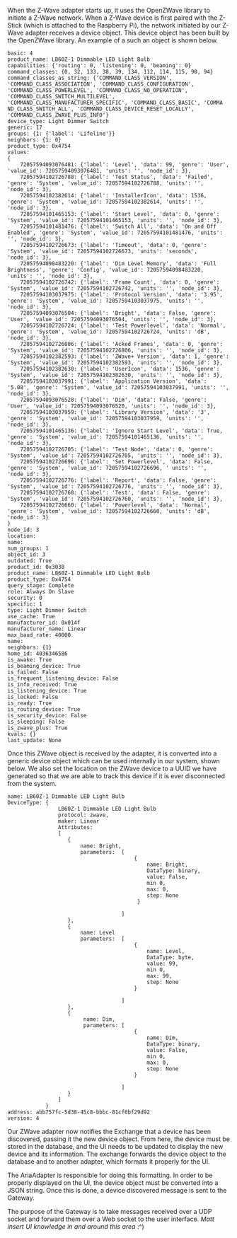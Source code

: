 When the Z-Wave adapter starts up, it uses the OpenZWave library to initiate a Z-Wave network. When 
a Z-Wave device is first paired with the Z-Stick (which is attached to the Raspberry Pi), the network
initiated by our Z-Wave adapter receives a device object. This device object has been built by the 
OpenZWave library. An example of a such an object is shown below.

```
basic: 4
product_name: LB60Z-1 Dimmable LED Light Bulb
capabilities: {'routing': 0, 'listening': 0, 'beaming': 0}
command_classes: {0, 32, 133, 38, 39, 134, 112, 114, 115, 90, 94}
command_classes_as_string: {'COMMAND_CLASS_VERSION', 'COMMAND_CLASS_ASSOCIATION', 'COMMAND_CLASS_CONFIGURATION', 'COMMAND_CLASS_POWERLEVEL', 'COMMAND_CLASS_NO_OPERATION', 'COMMAND_CLASS_SWITCH_MULTILEVEL', 'COMMAND_CLASS_MANUFACTURER_SPECIFIC', 'COMMAND_CLASS_BASIC', 'COMMA
ND_CLASS_SWITCH_ALL', 'COMMAND_CLASS_DEVICE_RESET_LOCALLY', 'COMMAND_CLASS_ZWAVE_PLUS_INFO'}
device_type: Light Dimmer Switch
generic: 17
groups: {1: {'label': 'Lifeline'}}
neighbors: {1: 0}
product_type: 0x4754
values: 
{
	72057594093076481: {'label': 'Level', 'data': 99, 'genre': 'User', 'value_id': 72057594093076481, 'units': '', 'node_id': 3}, 
	72057594102726788: {'label': 'Test Status', 'data': 'Failed', 'genre': 'System', 'value_id': 72057594102726788, 'units': '', 'node_id': 3},
	72057594102382614: {'label': 'InstallerIcon', 'data': 1536, 'genre': 'System', 'value_id': 72057594102382614, 'units': '', 'node_id': 3}, 
	72057594101465153: {'label': 'Start Level', 'data': 0, 'genre': 'System', 'value_id': 72057594101465153, 'units': '', 'node_id': 3}, 
	72057594101481476: {'label': 'Switch All', 'data': 'On and Off Enabled', 'genre': 'System', 'value_id': 72057594101481476, 'units': '', 'node_id': 3}, 
	72057594102726673: {'label': 'Timeout', 'data': 0, 'genre': 'System', 'value_id': 72057594102726673, 'units': 'seconds', 'node_id': 3}, 
	72057594098483220: {'label': 'Dim Level Memory', 'data': 'Full Brightness', 'genre': 'Config', 'value_id': 72057594098483220, 'units': '', 'node_id': 3}, 
	72057594102726742: {'label': 'Frame Count', 'data': 0, 'genre': 'System', 'value_id': 72057594102726742, 'units': '', 'node_id': 3}, 
	72057594103037975: {'label': 'Protocol Version', 'data': '3.95', 'genre': 'System', 'value_id': 72057594103037975, 'units': '', 'node_id': 3}, 
	72057594093076504: {'label': 'Bright', 'data': False, 'genre': 'User', 'value_id': 72057594093076504, 'units': '', 'node_id': 3}, 
	72057594102726724: {'label': 'Test Powerlevel', 'data': 'Normal', 'genre': 'System', 'value_id': 72057594102726724, 'units': 'dB', 'node_id': 3}, 
	72057594102726806: {'label': 'Acked Frames', 'data': 0, 'genre': 'System', 'value_id': 72057594102726806, 'units': '', 'node_id': 3}, 
	72057594102382593: {'label': 'ZWave+ Version', 'data': 1, 'genre': 'System', 'value_id': 72057594102382593, 'units': '', 'node_id': 3}, 
	72057594102382630: {'label': 'UserIcon', 'data': 1536, 'genre': 'System', 'value_id': 72057594102382630, 'units': '', 'node_id': 3}, 
	72057594103037991: {'label': 'Application Version', 'data': '5.08', 'genre': 'System', 'value_id': 72057594103037991, 'units': '', 'node_id': 3}, 
	72057594093076520: {'label': 'Dim', 'data': False, 'genre': 'User', 'value_id': 72057594093076520, 'units': '', 'node_id': 3}, 
	72057594103037959: {'label': 'Library Version', 'data': '3', 'genre': 'System', 'value_id': 72057594103037959, 'units': '', 'node_id': 3}, 
	72057594101465136: {'label': 'Ignore Start Level', 'data': True, 'genre': 'System', 'value_id': 72057594101465136, 'units': '', 'node_id': 3}, 
	72057594102726705: {'label': 'Test Node', 'data': 0, 'genre': 'System', 'value_id': 72057594102726705, 'units': '', 'node_id': 3}, 
	72057594102726696: {'label': 'Set Powerlevel', 'data': False, 'genre': 'System', 'value_id': 72057594102726696, ' units': '', 'node_id': 3}, 
	72057594102726776: {'label': 'Report', 'data': False, 'genre': 'System', 'value_id': 72057594102726776, 'units': '', 'node_id': 3}, 
	72057594102726760: {'label': 'Test', 'data': False, 'genre': 'System', 'value_id': 72057594102726760, 'units': '', 'node_id': 3}, 
	72057594102726660: {'label': 'Powerlevel', 'data': 'Normal', 'genre': 'System', 'value_id': 72057594102726660, 'units': 'dB', 'node_id': 3}
}
node_id: 3
location:
name:
num_groups: 1
object_id: 3
outdated: True
product_id: 0x3038
product_name: LB60Z-1 Dimmable LED Light Bulb
product_type: 0x4754
query_stage: Complete
role: Always On Slave
security: 0
specific: 1
type: Light Dimmer Switch
use_cache: True
manufacturer_id: 0x014f
manufacturer_name: Linear
max_baud_rate: 40000
name:
neighbors: {1}
home_id: 4036346586
is_awake: True
is_beaming_device: True
is_failed: False
is_frequent_listening_device: False
is_info_received: True
is_listening_device: True
is_locked: False
is_ready: True
is_routing_device: True
is_security_device: False
is_sleeping: False
is_zwave_plus: True
kvals: {}
last_update: None
```

Once this ZWave object is received by the adapter, it is converted into a generic device object which
can be used internally in our system, shown below. We also set the location on the ZWave device to
a UUID we have generated so that we are able to track this device if it is ever disconnected from 
the system.

```
name: LB60Z-1 Dimmable LED Light Bulb 
DeviceType: {
                LB60Z-1 Dimmable LED Light Bulb
                protocol: zwave, 
                maker: Linear
                Attributes: 
                [
                   {
                       name: Bright, 
                       parameters:  [
                                        {
                                            name: Bright,
                                            DataType: binary, 
                                            value: False, 
                                            min 0, 
                                            max: 0, 
                                            step: None
                                         }

                                    ]
                   },
                   {
                       name: Level 
                       parameters:  [ 
                                        {
                                            name: Level, 
                                            DataType: byte, 
                                            value: 99, 
                                            min 0, 
                                            max: 99, 
                                            step: None
                                        }

                                    ]
                   },
                   {
                        name: Dim, 
                        parameters: [
                                        {
                                            name: Dim, 
                                            DataType: binary, 
                                            value: False, 
                                            min 0, 
                                            max: 0, 
                                            step: None
                                        }

                                    ]
                   }
                ]
            }
address: abb757fc-5d38-45c8-bbbc-81cf6bf29d92 
version: 4
```

Our ZWave adapter now notifies the Exchange that a device has been discovered, passing it the new
device object. From here, the device must be stored in the database, and the UI needs to be updated 
to display the new device and its information. The exchange forwards the device object to the 
database and to another adapter, which formats it properly for the UI.

The AriaAdapter is responsible for doing this formatting. In order to be properly displayed on the 
UI, the device object must be converted into a JSON string. Once this is done, a device discovered 
message is sent to the Gateway.

The purpose of the Gateway is to take messages received over a UDP socket and forward them over a 
Web socket to the user interface. *Matt insert UI knowledge in and around this area* :^)
 